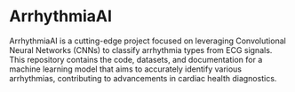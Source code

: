 # ArrhythmiaAI
ArrhythmiaAI is a cutting-edge project focused on leveraging Convolutional Neural Networks (CNNs) to classify arrhythmia types from ECG signals. This repository contains the code, datasets, and documentation for a machine learning model that aims to accurately identify various arrhythmias, contributing to advancements in cardiac health diagnostics.
